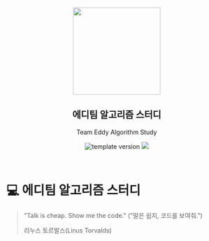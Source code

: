 <br/>
<p align="middle" >
  <img width="200px;" src="./src/images/prgms-logo.png"/>
</p>
<h2 align="middle">에디팀 알고리즘 스터디</h2>
<p align="middle">Team Eddy Algorithm Study</p>
<p align="middle">
  <img src="https://img.shields.io/badge/version-1.0.0-blue?style=flat-square" alt="template version"/>
  <img src="https://img.shields.io/badge/language-md-md.svg?style=flat-square"/>
</p>

<p align="middle">
</p>

<br/>

# 💻 에디팀 알고리즘 스터디

> "Talk is cheap. Show me the code."
> ("말은 쉽지, 코드를 보여줘.")
>
> 리누스 토르발스(Linus Torvalds)

<br/>
